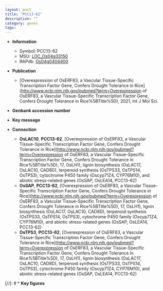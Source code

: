 ```yaml
---
layout: post
title: "PCC13-62"
description: ""
category: genes
tags: 
---
```


* **Information**  
    + Symbol: PCC13-62  
    + MSU: [LOC_Os04g33150](http://rice.uga.edu/cgi-bin/ORF_infopage.cgi?orf=LOC_Os04g33150)  
    + RAPdb: [Os04g0404400](https://rapdb.dna.affrc.go.jp/locus/?name=Os04g0404400)  

* **Publication**  
    + [Overexpression of OsERF83, a Vascular Tissue-Specific Transcription Factor Gene, Confers Drought Tolerance in Rice](http://www.ncbi.nlm.nih.gov/pubmed?term=Overexpression of OsERF83, a Vascular Tissue-Specific Transcription Factor Gene, Confers Drought Tolerance in Rice%5BTitle%5D), 2021, Int J Mol Sci.

* **Genbank accession number**  

* **Key message**  

* **Connection**  
    + __OsLAC10__, __PCC13-62__, [Overexpression of OsERF83, a Vascular Tissue-Specific Transcription Factor Gene, Confers Drought Tolerance in Rice](http://www.ncbi.nlm.nih.gov/pubmed?term=Overexpression of OsERF83, a Vascular Tissue-Specific Transcription Factor Gene, Confers Drought Tolerance in Rice%5BTitle%5D), 17, OsLH1), lignin biosynthesis (OsLAC17, OsLAC10, CAD8D), terpenoid synthesis (OsTPS33, OsTPS14, OsTPS3), cytochrome P450 family (Oscyp71Z4, CYP76M10), and abiotic stress-related genes (OsSAP, OsLEA14, PCC13-62)
    + __OsSAP__, __PCC13-62__, [Overexpression of OsERF83, a Vascular Tissue-Specific Transcription Factor Gene, Confers Drought Tolerance in Rice](http://www.ncbi.nlm.nih.gov/pubmed?term=Overexpression of OsERF83, a Vascular Tissue-Specific Transcription Factor Gene, Confers Drought Tolerance in Rice%5BTitle%5D), 17, OsLH1), lignin biosynthesis (OsLAC17, OsLAC10, CAD8D), terpenoid synthesis (OsTPS33, OsTPS14, OsTPS3), cytochrome P450 family (Oscyp71Z4, CYP76M10), and abiotic stress-related genes (OsSAP, OsLEA14, PCC13-62)
    + __OsTPS3__, __PCC13-62__, [Overexpression of OsERF83, a Vascular Tissue-Specific Transcription Factor Gene, Confers Drought Tolerance in Rice](http://www.ncbi.nlm.nih.gov/pubmed?term=Overexpression of OsERF83, a Vascular Tissue-Specific Transcription Factor Gene, Confers Drought Tolerance in Rice%5BTitle%5D), 17, OsLH1), lignin biosynthesis (OsLAC17, OsLAC10, CAD8D), terpenoid synthesis (OsTPS33, OsTPS14, OsTPS3), cytochrome P450 family (Oscyp71Z4, CYP76M10), and abiotic stress-related genes (OsSAP, OsLEA14, PCC13-62)

[//]: # * **Key figures**  



